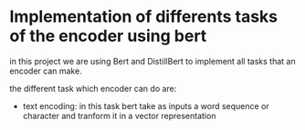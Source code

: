 # Implementation of differents tasks of the encoder using bert

in this project we are using Bert and DistillBert to implement all tasks that an encoder can make.

the different task which encoder can do are:

- text encoding: in this task bert take as inputs a word sequence or character and tranform it in a vector representation